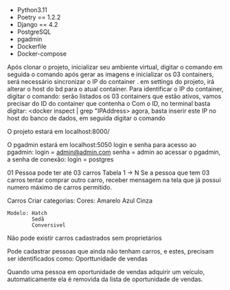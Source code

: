 
 - Python3.11
 - Poetry == 1.2.2
 - Django == 4.2
 - PostgreSQL
 - pgadmin
 - Dockerfile
 - Docker-compose

Após clonar o projeto, inicializar seu ambiente virtual,
digitar o comando 
    <docker compose build>
em seguida o comando
    <docker compose up>
após gerar as imagens e inicializar os 03 containers, será necessário
sincronizar o IP do container <postgres>.
em settings do projeto, irá alterar o host do bd para o atual
container. 
Para identificar o IP do container, digitar o comando:
    <docker container ls>
serão listados os 03 containers que estão ativos, vamos precisar do
ID do container que contenha o <postgres>
Com o ID, no terminal basta digitar:
    <docker inspect <id do container> | grep "IPAddress>
agora, basta inserir este IP no host do banco de dados, em seguida
digitar o comando
    <docker compose restart>

O projeto estará em localhost:8000/

O pgadmin estará em localhost:5050
    login e senha para acesso ao pgadmin:
        login = admin@admin.com
        senha = admin
    ao acessar o pgadmin, a senha de conexão:
        login = postgres


01 Pessoa pode ter até 03 carros
    Tabela 1 -> N
    Se a pessoa que tem 03 carros tentar comprar outro carro, receber
    mensagem na tela que já possui numero máximo de carros permitido.

Carros
Criar categorias:
    Cores: Amarelo
            Azul
            Cinza

    Modelo: Hatch
            Sedã
            Conversivel

Não pode existir carros cadastrados sem proprietários

Pode cadastrar pessoas que ainda não tenham carros, e estes, precisam ser
    identificados como: Oporttunidade de vendas

Quando uma pessoa em oportunidade de vendas adquirir um veículo, 
automaticamente ela é removida da lista de oportunidade de vendas.
